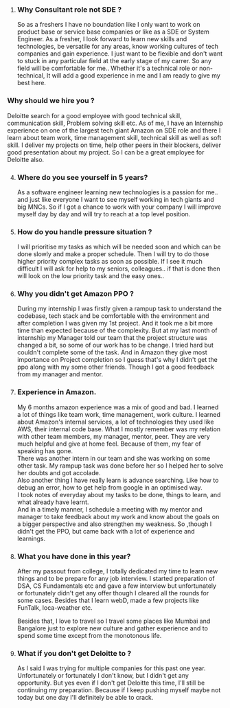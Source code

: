 1. ### Why Consultant role not SDE ?
    So as a freshers I have no boundation like I only want to work on product base or service base companies or like as a SDE or System Engineer. As a fresher, I look forward to learn new skills and technologies, be versatile for any areas, know working cultures of tech companies and gain experience. I just want to be flexible and don't want to stuck in any particular field at the early stage of  my carrer. So any field will be comfortable for me.. Whether it's a technical role or non-technical, It will add a good experience in me and I am ready to give my best here.

### Why should we hire you ?
Deloitte search for a good employee with good technical skill, communication skill, Problem solving skill etc.
As of me, I have an Internship experience on one of the largest tech giant Amazon on SDE role and there I learn about team work, time management skill, technical skill as well as soft skill. I deliver my projects on time, help other peers in their blockers, deliver good presentation about my project. So I can be a great employee for Deloitte also.

4. ### Where do you see yourself in 5 years?
    As a software engineer learning new technologies is a passion for me.. and just like everyone I want to see myself working in tech giants and big MNCs. So if I got a chance to work with your company I will improve myself day by day and will try to reach at a top level position.

5. ### How do you handle pressure situation ?
    I will prioritise my tasks as which will be needed soon and which can be done slowly and make a proper schedule. Then I will try to do those higher priority complex tasks as soon as possible. If I see it much difficult I will ask for help to my seniors, colleagues.. if that is done then will look on the low priority task and the easy ones..

6. ### Why you didn't get Amazon PPO ?
    During my internship I was firstly given a rampup task to understand the codebase, tech stack and be comfortable with the environment and after completion I was given my 1st project. And it took me a bit more time than expected because of the complexity. But at my last month of internship my Manager told our team that the project structure was changed a bit, so some of our work has to be change. I tried hard but couldn't complete some of the task. And in Amazon they give most importance on Project completion so I guess that's why I didn't get the ppo along with my some other friends. Though I got a good feedback from my manager and mentor.

7. ### Experience in Amazon.
    My 6 months amazon experience was a mix of good and bad. I learned a lot of things like team work, time management, work culture. I learned about Amazon's internal services, a lot of technologies they used like AWS, their internal code base. What I mostly remember was my relation with other team members, my manager, mentor, peer. They are very much helpful and give at home feel. Because of them, my fear of speaking has gone.    
    There was another intern in our team and she was working on some other task. My rampup task was done before her so I helped her to solve her doubts and got accolade.   
    Also another thing I have really learn is advance searching. Like how to debug an error, how to get help from google in an optimised way.   
    I took notes of everyday about my tasks to be done, things to learn, and what already have learnt.  
    And in a timely manner, I schedule a meeting with my mentor and manager to take feedback about my work and know about the goals on a bigger perspective and also strengthen my weakness.
    So ,though I didn't get the PPO, but came back with a lot of experience and learnings.

8. ### What you have done in this year?
    After my passout from college, I totally dedicated my time to learn new things and to be prepare for any job interview. I started preparation of DSA, CS Fundamentals etc and gave a few interview but unfortunately or fortunately didn't get any offer though I cleared all the rounds for some cases. Besides that I learn webD, made a few projects like FunTalk, loca-weather etc. 
        
    Besides that, I love to travel so I travel some places like Mumbai and Bangalore just to explore new culture and gather experience and to spend some time except from the monotonous life.

9. ### What if you don't get Deloitte to ?
    As I said I was trying for multiple companies for this past one year. Unfortunately or fortunately I don't know, but I didn't get any opportunity. But yes even if I don't get Deloitte this time, I'll still be continuing my preparation. Because if I keep pushing myself maybe not today but one day I'll definitely be able to crack.

